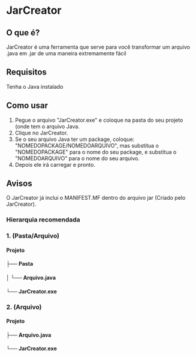 <h1>JarCreator</h1>

<h2>O que é?</h2>
<p>JarCreator é uma ferramenta que serve para você transformar um arquivo .java em .jar de uma maneira extremamente fácil</p>

<h2>Requisitos</h2>
<p>Tenha o Java instalado</p>

<h2>Como usar</h2>
<ol>
  <li>Pegue o arquivo "JarCreator.exe" e coloque na pasta do seu projeto (onde tem o arquivo Java.</li>
  <li>Clique no JarCreator.</li>
  <li>Se o seu arquivo Java ter um package, coloque: "NOMEDOPACKAGE/NOMEDOARQUIVO", mas substitua o "NOMEDOPACKAGE" para o nome do seu package, e substitua o "NOMEDOARQUIVO" para o nome do seu arquivo.</li>
  <li>Depois ele irá carregar e pronto.</li>
</ol>

<h2>Avisos</h2>
<p>O JarCreator já inclui o MANIFEST.MF dentro do arquivo jar (Criado pelo JarCreator).</p>

<h3>Hierarquia recomendada</h3>

<h3>1. (Pasta/Arquivo)</h3>
<h4>Projeto</h4>
<h4>├── Pasta</h4>
<h4>│   └── Arquivo.java</h4>
<h4>└── JarCreator.exe</h4>

<h3>2. (Arquivo)</h3>
<h4>Projeto</h4>
<h4>├── Arquivo.java</h4>
<h4>└── JarCreator.exe</h4>

